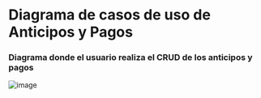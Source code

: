 <!-- @startuml

left to right direction
actor "Usuario" as fc
rectangle pagosYAnticiposSagop{
  
    usecase "UC-026: Cancelar_Anticipos" as UC26   
    usecase "UC-025: Listar_Anticipos" as UC25
    usecase "UC-024: Modificar_Anticipos" as UC24 
    usecase "UC-023: Registrar_Anticipos" as UC23 
    usecase "UC-022: Cancelar_Pagos" as UC22 
    usecase "UC-021: Listar_Pagos" as UC21 
    usecase "UC-020: Modificar_Pago" as UC20 
    usecase "UC-019: Registrar_Pago" as UC19 
    usecase "UC-017: Listar_Proyectos" as UC17
    usecase "UC-009: Listar_Proveedor" as UC9 
    usecase "UC-013: Listar_clientes" as UC13

    UC19-down.>UC17: <<Include>>
    UC19-down.>UC9: <<Include>>

    UC23-down.>UC17:<<Include>>
    UC23-down.>UC13:<<Include>>

    UC26-left.>UC25: <<Extend>>
    UC22-left.>UC21: <<Extend>>

    UC24-left.>UC25: <<Extend>>
    UC20-left.>UC21: <<Extend>>

}

fc->UC19
fc->UC20
fc->UC21
fc->UC22
fc->UC23
fc->UC24
fc->UC25
fc->UC26



@enduml -->
# Diagrama de casos de uso de Anticipos y Pagos
### Diagrama donde el usuario realiza el CRUD de los anticipos y pagos 
![image](https://github.com/user-attachments/assets/1e3b36e6-8907-4ef0-8a20-622722cced61)



